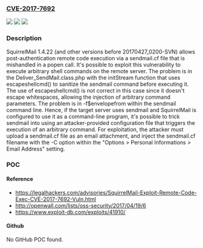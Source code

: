 ### [CVE-2017-7692](https://cve.mitre.org/cgi-bin/cvename.cgi?name=CVE-2017-7692)
![](https://img.shields.io/static/v1?label=Product&message=n%2Fa&color=blue)
![](https://img.shields.io/static/v1?label=Version&message=n%2Fa&color=blue)
![](https://img.shields.io/static/v1?label=Vulnerability&message=n%2Fa&color=brighgreen)

### Description

SquirrelMail 1.4.22 (and other versions before 20170427_0200-SVN) allows post-authentication remote code execution via a sendmail.cf file that is mishandled in a popen call. It's possible to exploit this vulnerability to execute arbitrary shell commands on the remote server. The problem is in the Deliver_SendMail.class.php with the initStream function that uses escapeshellcmd() to sanitize the sendmail command before executing it. The use of escapeshellcmd() is not correct in this case since it doesn't escape whitespaces, allowing the injection of arbitrary command parameters. The problem is in -f$envelopefrom within the sendmail command line. Hence, if the target server uses sendmail and SquirrelMail is configured to use it as a command-line program, it's possible to trick sendmail into using an attacker-provided configuration file that triggers the execution of an arbitrary command. For exploitation, the attacker must upload a sendmail.cf file as an email attachment, and inject the sendmail.cf filename with the -C option within the "Options > Personal Informations > Email Address" setting.

### POC

#### Reference
- https://legalhackers.com/advisories/SquirrelMail-Exploit-Remote-Code-Exec-CVE-2017-7692-Vuln.html
- http://openwall.com/lists/oss-security/2017/04/19/6
- https://www.exploit-db.com/exploits/41910/

#### Github
No GitHub POC found.

